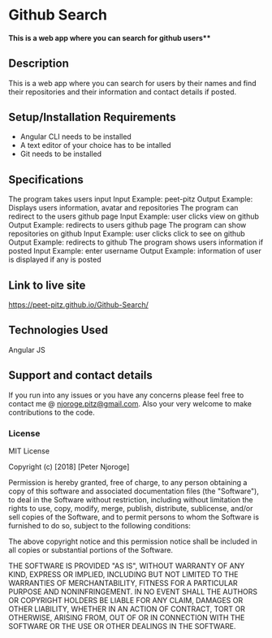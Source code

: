 # Github Search
#### This is a web app where you can search for github users**
## Description
This is a web app where you can search for users by their names and find their repositories and their information and contact details if posted.
## Setup/Installation Requirements
* Angular CLI needs to be installed
* A text editor of your choice has to be intalled
* Git needs to be installed 
## Specifications
The program takes users input
    Input Example: peet-pitz
	Output Example: Displays users information, avatar and repositories
The program can redirect to the users github page
    Input Example: user clicks view on github
    Output Example: redirects to users github page
The program can show repositories on github
    Input Example: user clicks click to see on github
    Output Example: redirects to github
The program shows users information if posted
    Input Example: enter username 
    Output Example: information of user is displayed if any is posted 
 

## Link to live site
  https://peet-pitz.github.io/Github-Search/

## Technologies Used
Angular JS
## Support and contact details
If you run into any issues or you have any concerns please feel free to contact me @ njoroge.pitz@gmail.com. Also your very welcome to make contributions to the code.
### License
MIT License

Copyright (c) [2018] [Peter Njoroge]

Permission is hereby granted, free of charge, to any person obtaining a copy
of this software and associated documentation files (the "Software"), to deal
in the Software without restriction, including without limitation the rights
to use, copy, modify, merge, publish, distribute, sublicense, and/or sell
copies of the Software, and to permit persons to whom the Software is
furnished to do so, subject to the following conditions:

The above copyright notice and this permission notice shall be included in all
copies or substantial portions of the Software.

THE SOFTWARE IS PROVIDED "AS IS", WITHOUT WARRANTY OF ANY KIND, EXPRESS OR
IMPLIED, INCLUDING BUT NOT LIMITED TO THE WARRANTIES OF MERCHANTABILITY,
FITNESS FOR A PARTICULAR PURPOSE AND NONINFRINGEMENT. IN NO EVENT SHALL THE
AUTHORS OR COPYRIGHT HOLDERS BE LIABLE FOR ANY CLAIM, DAMAGES OR OTHER
LIABILITY, WHETHER IN AN ACTION OF CONTRACT, TORT OR OTHERWISE, ARISING FROM,
OUT OF OR IN CONNECTION WITH THE SOFTWARE OR THE USE OR OTHER DEALINGS IN THE
SOFTWARE.
